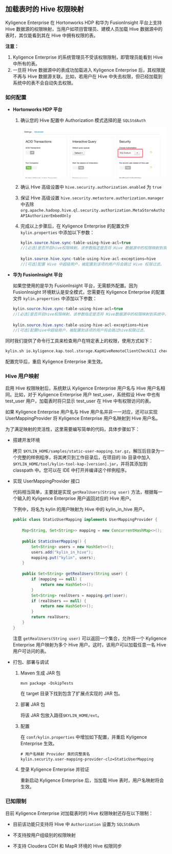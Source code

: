 ## 加载表时的 Hive 权限映射

Kyligence Enterprise 在 Hortonworks HDP 和华为 FusionInsight 平台上支持 Hive 数据源的权限映射，当用户如项目管理员、建模人员加载 Hive 数据源中的表时，其仅能看到其在 Hive 中拥有权限的表。

**注意：** 

1. Kyligence Enterprise 的系统管理员不受该权限限制，即管理员能看到 Hive 中所有的表。
2. 一旦将 Hive 数据源中的表成功加载进入 Kyligence Enterprise 后，其权限就不再与 Hive 数据源关联。比如，若用户在 Hive 中失去权限，但已经加载到系统中的表不会自动失去权限。



### 如何配置

* **Hortonworks HDP 平台**

  1. 确认您的 Hive 配置中 Authorization 模式选择的是 `SQLStdAuth`

     ![Hive 设置](images/hive_setting.png)

  2. 确认 Hive 高级设置中 `hive.security.authorization.enabled` 为 `true`

  3. 保证  Hive 高级设置 `hive.security.metastore.authorization.manager` 中去除
     `org.apache.hadoop.hive.ql.security.authorization.MetaStoreAuthzAPIAuthorizerEmbedOnly`

  4. 完成以上步骤后，在 Kyligence Enterprise 的配置文件 `kylin.properties` 中添加以下参数：

     ```java
     kylin.source.hive.sync-table-using-hive-acl=true 
     //[必选]是否开启hive权限映射。该参数指定是否将 Hive 数据源中的权限映射到系统中，默认值为 “false”。开启后，登陆系统的用户只能加载在 Hive 中被授予权限的表。
         
     kylin.source.hive.sync-table-using-hive-acl-exceptions=hive 
     //[可选]配置 Hive 中超级用户，被配置到该项的用户将会跳过 Hive 权限过滤。
     ```


* **华为 FusionInsight 平台**

  如果您使用的是华为 FusionInsight 平台，无需额外配置。因为 FusionInsight 环境默认是安全模式，您需要在 Kyligence Enterprise 的配置文件 `kylin.properties` 中添加以下参数：

  ```java
  kylin.source.hive.sync-table-using-hive-acl=true 
  //[必选]是否开启hive权限映射。该参数指定是否将 Hive数据源中的权限映射到系统中，默认值为 xxx。开启后，登陆系统的用户只能加载在 Hive 中被授予权限的表。
      
  kylin.source.hive.sync-table-using-hive-acl-exceptions=hive 
  //[可选]配置hive中超级用户，被配置到该项的用户将会跳过hive权限过滤。
  ```



同时我们提供了命令行工具来检查用户在特定表上的权限，使用方式如下：

```sh
kylin.sh io.kyligence.kap.tool.storage.KapHiveRemoteClientCheckCLI check -database [yourdatabase] -table [yourtable] -user [username]
```

 配置完毕后，重启 Kyligence Enterprise 来生效。



### Hive 用户映射

启用 Hive 权限映射后，系统默认 Kyligence Enterprise 用户名与 Hive 用户名相同。比如，对于 Kyligence Enterprise 用户 test_user，系统假设 Hive 中也有 test_user 用户，加载表时将只显示 test_user 在 Hive 中有权限访问的表。

如果 Kyligence Enterprise 用户名与 Hive 用户名并非一一对应，还可以实现 UserMappingProvider 将 Kyligence Enterprise 用户名映射到 Hive 用户名。

为了满足映射的灵活性，这里需要编写简单的代码，具体步骤如下：

- 搭建开发环境

  拷贝 `$KYLIN_HOME/samples/static-user-mapping.tar.gz`，解压后目录为一个完整的样例程序，将其拷贝到工作目录后，在项目的 lib 目录中加入 `$KYLIN_HOME/tool/kylin-tool-kap-[version].jar`，并将其添加到 classpath 中。您可以在 IDE 中打开并编译这个样例程序。

  

- 实现 UserMappingProvider  接口

  代码相当简单，主要就是实现 `getRealUsers(String user)` 方法，根据每一个输入的 Kyligence Enterprise 用户返回对应的 Hive 用户。
  
  下例中，将名为 kylin 的用户映射为 Hive 中的 kylin_in_hive 用户。
  
  ```java
  public class StaticUserMapping implements UserMappingProvider {
  
      Map<String, Set<String>> mapping = new ConcurrentHashMap<>();
  
      public StaticUserMapping() {
          Set<String> users = new HashSet<>();
          users.add("kylin_in_hive");
          mapping.put("kylin", users);
      }
  
      public Set<String> getRealUsers(String user) {
          if (mapping == null) {
              return new HashSet<>();
          }
          Set<String> realUsers = mapping.get(user);
          if (realUsers == null) {
              return new HashSet<>();
          }
          return realUsers;
      }
  }
  ```
  
  注意 `getRealUsers(String user)` 可以返回一个集合，允许将一个 Kyligence Enterprise 用户映射为多个 Hive 用户。这时，该用户可以加载任意一名 Hive 用户可访问的表。
  
  


- 打包、部署与调试
  1. Maven 生成 JAR 包

     ```shell
     mvn package -DskipTests
     ```
  
     在 target 目录下找到包含了扩展点实现的 JAR 包。

  2. 部署 JAR 包

     将该 JAR 包放入路径`$KYLIN_HOME/ext`。

  3. 配置

     在 `conf/kylin.properties` 中增加如下配置，并重启 Kyligence Enterprise 生效。

     ```properties
     # 用户名映射 Provider 类的完整类名
     kylin.security.user-mapping-provider-clz=StaticUserMapping
     ```

  4. 登录 Kyligence Enterprise 并验证

     重新启动 Kyligence Enterprise 后，当加载 Hive 表时，用户名映射将会生效。




### 已知限制

目前 Kyligence Enterprise 对加载表时的 Hive 权限映射还存在以下限制：

- 目前该功能只支持将 Hive 中 `Authorization` 设置为 `SQLStdAuth`

- 不支持按用户组级别的权限映射

- 不支持 Cloudera CDH 和 MapR 环境的 Hive 权限同步

